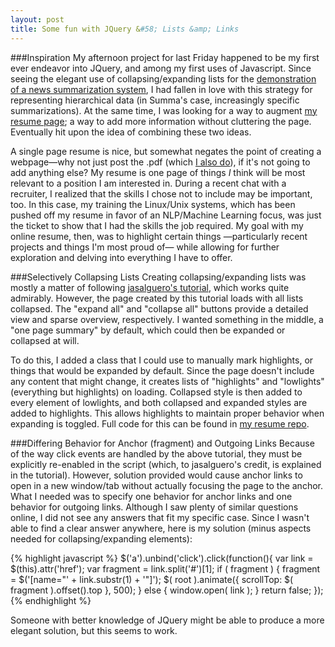 ```yaml
---
layout: post
title: Some fun with JQuery &#58; Lists &amp; Links
---
```

###Inspiration
My afternoon project for last Friday happened to be my first ever endeavor
into JQuery, and among my first uses of Javascript. Since seeing the elegant
use of collapsing/expanding lists for the 
<a href="http://knowitall.cs.washington.edu/summa/demo.html">demonstration of a
news summarization system</a>, I had fallen in love with this strategy for
representing hierarchical data (in Summa's case, increasingly specific 
summarizations). At the same time, I was looking for a way to augment 
<a href="/resume/">my resume page</a>; a way to add more information without 
cluttering the page. Eventually hit upon the idea of combining these two ideas.

A single page resume is nice, but somewhat negates the point of creating a 
webpage&mdash;why not just post the .pdf (which <a href="/resume/resume.pdf">
I also do</a>), if it's not going to add anything else? My resume is one page 
of things <i>I</i> think will be most relevant to a position I am interested 
in. During a recent chat with a recruiter, I realized that the skills I chose 
not to include may be important, too. In this case, my training the Linux/Unix
systems, which has been pushed off my resume in favor of an NLP/Machine
Learning focus, was just the ticket to show that I had the skills the job 
required. My goal with my online resume, then, was to highlight certain things
&mdash;particularly recent projects and things I'm most proud of&mdash;
while allowing for further exploration and delving into everything I have to 
offer.

###Selectively Collapsing Lists
Creating collapsing/expanding lists was mostly a matter of following 
<a href="http://jasalguero.com/ledld/development/web/expandable-list/">
jasalguero's tutorial</a>, which works quite admirably. However, the page 
created by this tutorial loads with all lists collapsed. The "expand all" and 
"collapse all" buttons provide a detailed view and sparse overview, 
respectively. I wanted something in the middle, a "one page summary" by 
default, which could then be expanded or collapsed at will. 

To do this, I added a class that I could use to manually mark highlights, or
things that would be expanded by default. Since the page doesn't include any
content that might change, it creates lists of "highlights" and "lowlights" 
(everything but highlights) on loading. Collapsed style is then added to every
element of lowlights, and both collapsed and expanded styles are added to 
highlights. This allows highlights to maintain proper behavior when expanding
is toggled. Full code for this can be found in 
<a href="https://github.com/konahart/resume/blob/gh-pages/js/collapseList.js">
my resume repo</a>. 

###Differing Behavior for Anchor (fragment) and Outgoing Links
Because of the way click events are handled by the above tutorial, they must be
explicitly re-enabled in the script (which, to jasalguero's credit, is 
explained in the tutorial). However, solution provided would cause anchor links
to open in a new window/tab without actually focusing the page to the anchor. 
What I needed was to specify one behavior for anchor links and one behavior for
outgoing links. Although I saw plenty of similar questions online, I did not 
see any answers that fit my specific case. Since I wasn't able to find a clear
answer anywhere, here is my solution (minus aspects needed for 
collapsing/expanding elements):

{% highlight javascript %}
$('a').unbind('click').click(function(){
    var link = $(this).attr('href');
    var fragment = link.split('#')[1];
    if ( fragment ) {
        fragment = $('[name="' + link.substr(1) + '"]');
        $( root ).animate({
            scrollTop: $( fragment ).offset().top
        }, 500);
    } else {
        window.open( link );
    }
    return false;
});
{% endhighlight %}

Someone with better knowledge of JQuery might be able to produce a more 
elegant solution, but this seems to work.  

